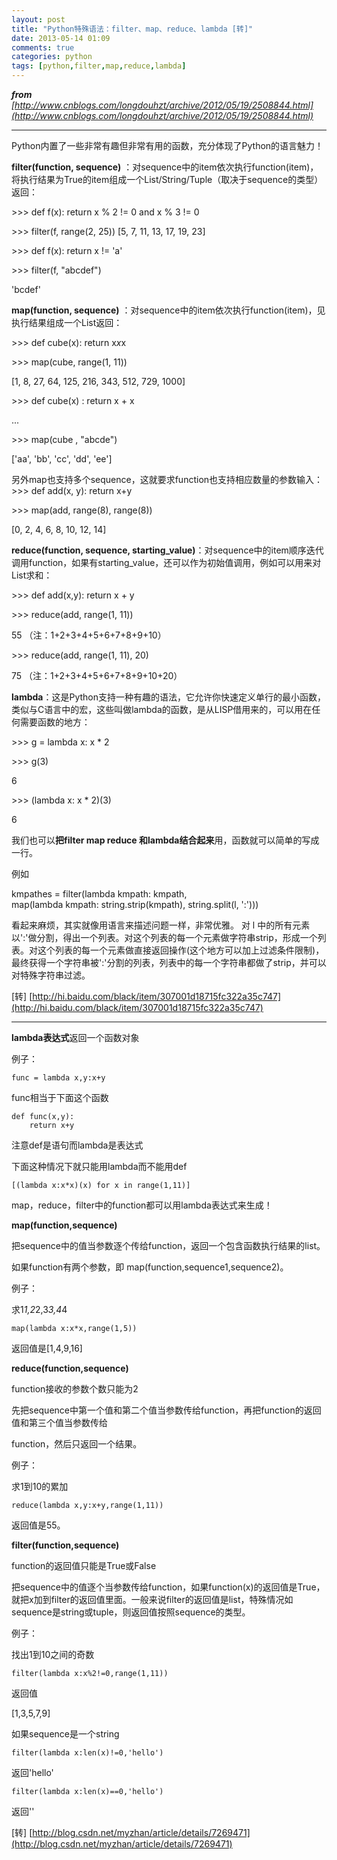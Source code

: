 ```yaml
---
layout: post
title: "Python特殊语法：filter、map、reduce、lambda [转]"
date: 2013-05-14 01:09
comments: true
categories: python
tags: [python,filter,map,reduce,lambda]
---
```

<i>**from** [http://www.cnblogs.com/longdouhzt/archive/2012/05/19/2508844.html](http://www.cnblogs.com/longdouhzt/archive/2012/05/19/2508844.html)</i>

* * * * *

 

Python内置了一些非常有趣但非常有用的函数，充分体现了Python的语言魅力！


**filter(function,
sequence)** ：对sequence中的item依次执行function(item)，将执行结果为True的item组成一个List/String/Tuple（取决于sequence的类型）返回：

\>>> def f(x): return x % 2 != 0 and x % 3 != 0 

\>>> filter(f, range(2, 25)) 
[5, 7, 11, 13, 17, 19, 23]

\>>> def f(x): return x != 'a' 

\>>> filter(f, "abcdef") 

'bcdef'


**map(function,
sequence)** ：对sequence中的item依次执行function(item)，见执行结果组成一个List返回：

\>>> def cube(x): return x*x*x 

\>>> map(cube, range(1, 11)) 

[1, 8, 27, 64, 125, 216, 343, 512, 729, 1000]

\>>> def cube(x) : return x + x 

... 

\>>> map(cube , "abcde") 

['aa', 'bb', 'cc', 'dd', 'ee']

另外map也支持多个sequence，这就要求function也支持相应数量的参数输入：
\>>> def add(x, y): return x+y 

\>>> map(add, range(8), range(8))
 
[0, 2, 4, 6, 8, 10, 12, 14]

<!--more-->

**reduce(function, sequence,
starting_value)**：对sequence中的item顺序迭代调用function，如果有starting_value，还可以作为初始值调用，例如可以用来对List求和：

\>>> def add(x,y): return x + y 

\>>> reduce(add, range(1, 11)) 

55 （注：1+2+3+4+5+6+7+8+9+10）

\>>> reduce(add, range(1, 11), 20) 

75 （注：1+2+3+4+5+6+7+8+9+10+20）


**lambda**：这是Python支持一种有趣的语法，它允许你快速定义单行的最小函数，类似与C语言中的宏，这些叫做lambda的函数，是从LISP借用来的，可以用在任何需要函数的地方： 

\>>> g = lambda x: x * 2 

\>>> g(3) 

6 

\>>> (lambda x: x * 2)(3) 

6


我们也可以**把filter map reduce
和lambda结合起来**用，函数就可以简单的写成一行。

例如

kmpathes = filter(lambda kmpath: kmpath,                  
map(lambda kmpath: string.strip(kmpath),
string.split(l, ':')))   
       
看起来麻烦，其实就像用语言来描述问题一样，非常优雅。
对 l
中的所有元素以':'做分割，得出一个列表。对这个列表的每一个元素做字符串strip，形成一个列表。对这个列表的每一个元素做直接返回操作(这个地方可以加上过滤条件限制)，最终获得一个字符串被':'分割的列表，列表中的每一个字符串都做了strip，并可以对特殊字符串过滤。

 

[转] [http://hi.baidu.com/black/item/307001d18715fc322a35c747](http://hi.baidu.com/black/item/307001d18715fc322a35c747)

 


---------------------------------------------------------------

 

**lambda表达式**返回一个函数对象

例子：

<pre><code>func = lambda x,y:x+y
</code></pre>

func相当于下面这个函数

<pre><code>def func(x,y):
    return x+y
</code></pre>

 

注意def是语句而lambda是表达式

下面这种情况下就只能用lambda而不能用def

<pre><code>[(lambda x:x*x)(x) for x in range(1,11)]
</code></pre>
 
map，reduce，filter中的function都可以用lambda表达式来生成！

 

**map(function,sequence)**

把sequence中的值当参数逐个传给function，返回一个包含函数执行结果的list。

如果function有两个参数，即
map(function,sequence1,sequence2)。

 

例子：

求1*1,2*2,3*3,4*4

<pre><code>map(lambda x:x*x,range(1,5))
</code></pre>

返回值是[1,4,9,16]

 

**reduce(function,sequence)**

function接收的参数个数只能为2

先把sequence中第一个值和第二个值当参数传给function，再把function的返回值和第三个值当参数传给

function，然后只返回一个结果。

 

例子：

求1到10的累加

<pre><code>reduce(lambda x,y:x+y,range(1,11))
</code></pre>

返回值是55。

 

**filter(function,sequence)**

function的返回值只能是True或False

把sequence中的值逐个当参数传给function，如果function(x)的返回值是True，就把x加到filter的返回值里面。一般来说filter的返回值是list，特殊情况如sequence是string或tuple，则返回值按照sequence的类型。

 

例子：

找出1到10之间的奇数

<pre><code>filter(lambda x:x%2!=0,range(1,11))
</code></pre>

返回值

[1,3,5,7,9]

 

如果sequence是一个string

<pre><code>filter(lambda x:len(x)!=0,'hello')
</code></pre>

返回'hello'

<pre><code>filter(lambda x:len(x)==0,'hello')
</code></pre>

返回''

 

[转] [http://blog.csdn.net/myzhan/article/details/7269471](http://blog.csdn.net/myzhan/article/details/7269471)

 

